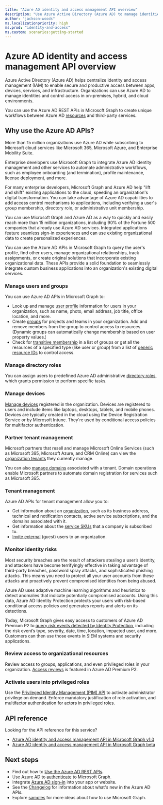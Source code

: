 ```yaml
---
title: "Azure AD identity and access management API overview"
description: "Use Azure Active Directory (Azure AD) to manage identities and devices and control access in on-premises, hybrid, and cloud environments."
author: "jackson-woods"
ms.localizationpriority: high
ms.prod: "identity-and-access"
ms.custom: scenarios:getting-started
---
```


# Azure AD identity and access management API overview

Azure Active Directory (Azure AD) helps centralize identity and access management (IAM) to enable secure and productive access between apps, devices, services, and infrastructure. Organizations can use Azure AD to manage identities and control access in on-premises, hybrid, and cloud environments.

You can use the Azure AD REST APIs in Microsoft Graph to create unique workflows between Azure AD [resources](/graph/api/resources/azure-ad-overview) and third-party services.

## Why use the Azure AD APIs?

More than 15 million organizations use Azure AD while subscribing to Microsoft cloud services like Microsoft 365, Microsoft Azure, and Enterprise Mobility Suite.

Enterprise developers use Microsoft Graph to integrate Azure AD identity management and other services to automate administrative workflows, such as employee onboarding (and termination), profile maintenance, license deployment, and more.

For many enterprise developers, Microsoft Graph and Azure AD help "lift and shift" existing applications to the cloud, speeding an organization's digital transformation. You can take advantage of Azure AD capabilities to add access control mechanisms to applications, including verifying a user's group membership, directory role, or administrative unit membership.

You can use Microsoft Graph and Azure AD as a way to quickly and easily reach more than 15 million organizations, including 90% of the Fortune 500 companies that already use Azure AD services. Integrated applications feature seamless sign-in experiences and can use existing organizational data to create personalized experiences.

You can use the Azure AD APIs in Microsoft Graph to query the user's profile, find other users, manage organizational relationships, track assignments, or create original solutions that incorporate existing organizational data. These APIs provide a solid foundation to seamlessly integrate custom business applications into an organization's existing digital services.

### Manage users and groups

You can use Azure AD APIs in Microsoft Graph to:

- Look up and manage [user profile](/graph/api/resources/user) information for users in your organization, such as name, photo, email address, job title, office location, and more.
- Create [groups](/graph/api/resources/groups-overview) for projects and teams in your organization. Add and remove members from the group to control access to resources. (Dynamic groups can automatically change membership based on user property values.)
- Check for [transitive membership](/graph/api/user-checkmembergroups) in a list of groups or get all the resources of a specified type (like user or group) from a list of [generic resource IDs](/graph/api/directoryobject-getbyids) to control access.

### Manage directory roles

You can assign users to predefined Azure AD administrative [directory roles](/graph/api/resources/directoryrole), which grants permission to perform specific tasks.

### Manage devices

[Manage devices](/azure/active-directory/device-management-introduction) registered in the organization. Devices are registered to users and include items like laptops, desktops, tablets, and mobile phones. Devices are typically created in the cloud using the Device Registration Service or by Microsoft Intune. They're used by conditional access policies for multifactor authentication.

### Partner tenant management

Microsoft partners that resell and manage Microsoft Online Services (such as Microsoft 365, Microsoft Azure, and CRM Online) can view the [organization tenants](/graph/api/resources/contract) they currently manage.

You can also [manage domains](/graph/api/resources/domain) associated with a tenant. Domain operations enable Microsoft partners to automate domain registration for services such as Microsoft 365.

### Tenant management

Azure AD APIs for tenant management allow you to:

- Get information about an [organization](/graph/api/resources/organization), such as its business address, technical and notification contacts, active service subscriptions, and the domains associated with it.
- Get information about the [service SKUs](/graph/api/resources/subscribedsku) that a company is subscribed to.
- [Invite external](/graph/api/resources/invitation) (guest) users to an organization.

### Monitor identity risks

Most security breaches are the result of attackers stealing a user’s identity, and attackers have become terrifyingly effective in taking advantage of third-party breaches, password spray attacks, and sophisticated phishing attacks. This means you need to protect all your user accounts from these attacks and proactively prevent compromised identities from being abused.

Azure AD uses adaptive machine learning algorithms and heuristics to detect anomalies that indicate potentially compromised accounts. Using this data, Azure AD Identity Protection protects your users with risk-based conditional access policies and generates reports and alerts on its detections.

Today, Microsoft Graph gives easy access to customers of Azure AD Premium P2 to [query risk events detected by Identity Protection](/graph/api/resources/identityprotectionroot), including the risk event’s type, severity, date, time, location, impacted user, and more. Customers can then use those events in SIEM systems and security applications.

### Review access to organizational resources

Review access to groups, applications, and even privileged roles in your organization. [Access reviews](/graph/api/resources/accessreviews-root) is featured in Azure AD Premium P2.

### Activate users into privileged roles

Use the [Privileged Identity Management (PIM) API](/graph/api/resources/rolemanagement) to activate administrator privilege on demand. Enforce mandatory justification of role activation, and multifactor authentication for actors in privileged roles.

## API reference

Looking for the API reference for this service?

- [Azure AD identity and access management API in Microsoft Graph v1.0](/graph/api/resources/azure-ad-overview?view=graph-rest-1.0&preserve-view=true)
- [Azure AD identity and access management API in Microsoft Graph beta](/graph/api/resources/azure-ad-overview?view=graph-rest-beta&preserve-view=true)

## Next steps

- Find out how to [Use the Azure AD REST APIs](/graph/api/resources/azure-ad-overview).
- Use Azure AD to [authenticate](./auth/index.yml) to Microsoft Graph.
- Integrate [Azure AD sign-in](https://azure.microsoft.com/develop/identity/signin/) into your app or website.
- See the [Changelog](changelog.md) for information about what's new in the Azure AD APIs.
- Explore [samples](https://developer.microsoft.com/en-us/graph/gallery/?filterBy=Samples) for more ideas about how to use Microsoft Graph.
